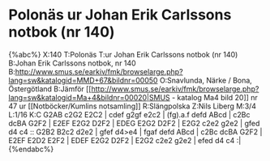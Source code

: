 # Polonäs ur Johan Erik Carlssons notbok (nr 140)

{%abc%}
X:140
T:Polonäs
T:ur Johan Erik Carlssons notbok (nr 140)
B:Johan Erik Carlssons notbok, nr 140
B:http://www.smus.se/earkiv/fmk/browselarge.php?lang=sw&katalogid=MMD+67&bildnr=00050
O:Snavlunda, Närke / Bona, Östergötland
B:Jämför [[http://www.smus.se/earkiv/fmk/browselarge.php?lang=sw&katalogid=Ma+4&bildnr=00020|SMUS - katalog Ma4 bild 20]] nr 47 ur [[Notböcker/Kumlins notsamling]]
R:Slängpolska
Z:Nils Liberg
M:3/4
L:1/16
K:C
G2AB c2G2 E2C2 | cdef g2gf e2c2 | (fg).a.f defd ABcd | c2Bc dcBA G2F2 |
E2EF E2G2 D2F2 | EDEG E2G2 D2F2 | E2G2 c2e2 g2e2 | gfed d4 c4 ::
G2B2 B2c2 d2e2 | gfef d4>e4 | fgaf defd ABcd | c2Bc dcBA G2F2 |
E2EF E2D2 E2F2 | EDEF E2G2 D2F2 | E2G2 c2e2 g2e2 | efed d4 c4 :|
{%endabc%}
